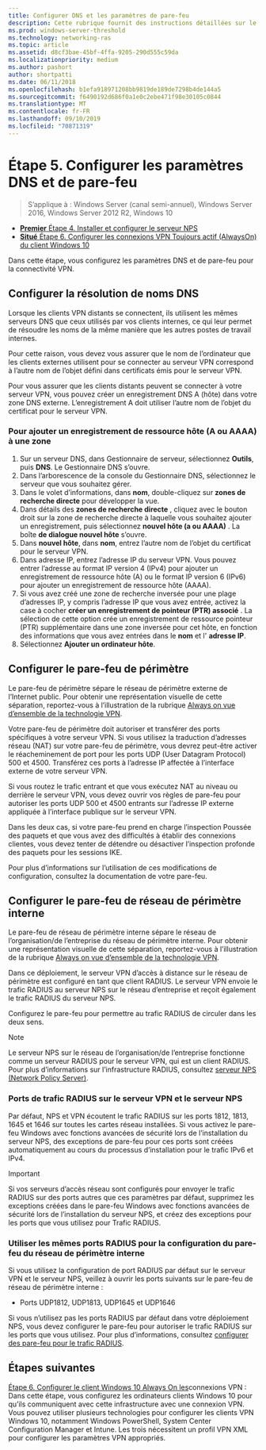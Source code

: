 ```yaml
---
title: Configurer DNS et les paramètres de pare-feu
description: Cette rubrique fournit des instructions détaillées sur le déploiement de Always On VPN dans Windows Server 2016.
ms.prod: windows-server-threshold
ms.technology: networking-ras
ms.topic: article
ms.assetid: d8cf3bae-45bf-4ffa-9205-290d555c59da
ms.localizationpriority: medium
ms.author: pashort
author: shortpatti
ms.date: 06/11/2018
ms.openlocfilehash: b1efa918971208bb9819de189de7298b4de144a5
ms.sourcegitcommit: f6490192d686f0a1e0c2ebe471f98e30105c0844
ms.translationtype: MT
ms.contentlocale: fr-FR
ms.lasthandoff: 09/10/2019
ms.locfileid: "70871319"
---
```

# <a name="step-5-configure-dns-and-firewall-settings"></a>Étape 5. Configurer les paramètres DNS et de pare-feu

>S’applique à : Windows Server (canal semi-annuel), Windows Server 2016, Windows Server 2012 R2, Windows 10

- [**Premier** Étape 4. Installer et configurer le serveur NPS](vpn-deploy-nps.md)
- [**Situé** Étape 6. Configurer les connexions VPN Toujours actif (AlwaysOn) du client Windows 10](vpn-deploy-client-vpn-connections.md)

Dans cette étape, vous configurez les paramètres DNS et de pare-feu pour la connectivité VPN.

## <a name="configure-dns-name-resolution"></a>Configurer la résolution de noms DNS

Lorsque les clients VPN distants se connectent, ils utilisent les mêmes serveurs DNS que ceux utilisés par vos clients internes, ce qui leur permet de résoudre les noms de la même manière que les autres postes de travail internes.

Pour cette raison, vous devez vous assurer que le nom de l’ordinateur que les clients externes utilisent pour se connecter au serveur VPN correspond à l’autre nom de l’objet défini dans certificats émis pour le serveur VPN.

Pour vous assurer que les clients distants peuvent se connecter à votre serveur VPN, vous pouvez créer un enregistrement DNS A (hôte) dans votre zone DNS externe. L’enregistrement A doit utiliser l’autre nom de l’objet du certificat pour le serveur VPN.

### <a name="to-add-a-host-a-or-aaaa-resource-record-to-a-zone"></a>Pour ajouter un enregistrement de ressource hôte (A ou AAAA) à une zone

1. Sur un serveur DNS, dans Gestionnaire de serveur, sélectionnez **Outils**, puis **DNS**. Le Gestionnaire DNS s’ouvre.
2. Dans l’arborescence de la console du Gestionnaire DNS, sélectionnez le serveur que vous souhaitez gérer.
3. Dans le volet d’informations, dans **nom**, double-cliquez sur **zones de recherche directe** pour développer la vue.
4. Dans détails des **zones de recherche directe** , cliquez avec le bouton droit sur la zone de recherche directe à laquelle vous souhaitez ajouter un enregistrement, puis sélectionnez **nouvel hôte (a ou AAAA)** . La boîte **de dialogue nouvel hôte** s’ouvre.
5. Dans **nouvel hôte**, dans **nom**, entrez l’autre nom de l’objet du certificat pour le serveur VPN.
6. Dans adresse IP, entrez l’adresse IP du serveur VPN. Vous pouvez entrer l’adresse au format IP version 4 (IPv4) pour ajouter un enregistrement de ressource hôte (A) ou le format IP version 6 (IPv6) pour ajouter un enregistrement de ressource hôte (AAAA).
7. Si vous avez créé une zone de recherche inversée pour une plage d’adresses IP, y compris l’adresse IP que vous avez entrée, activez la case à cocher **créer un enregistrement de pointeur (PTR) associé** .  La sélection de cette option crée un enregistrement de ressource pointeur (PTR) supplémentaire dans une zone inversée pour cet hôte, en fonction des informations que vous avez entrées dans le **nom** et l' **adresse IP**.
8. Sélectionnez **Ajouter un ordinateur hôte**.

## <a name="configure-the-edge-firewall"></a>Configurer le pare-feu de périmètre

Le pare-feu de périmètre sépare le réseau de périmètre externe de l’Internet public. Pour obtenir une représentation visuelle de cette séparation, reportez-vous à l’illustration de la rubrique [Always on vue d’ensemble de la technologie VPN](../always-on-vpn-technology-overview.md).

Votre pare-feu de périmètre doit autoriser et transférer des ports spécifiques à votre serveur VPN. Si vous utilisez la traduction d’adresses réseau (NAT) sur votre pare-feu de périmètre, vous devrez peut-être activer le réacheminement de port pour les ports UDP (User Datagram Protocol) 500 et 4500. Transférez ces ports à l’adresse IP affectée à l’interface externe de votre serveur VPN.

Si vous routez le trafic entrant et que vous exécutez NAT au niveau ou derrière le serveur VPN, vous devez ouvrir vos règles de pare-feu pour autoriser les ports UDP 500 et 4500 entrants sur l’adresse IP externe appliquée à l’interface publique sur le serveur VPN.

Dans les deux cas, si votre pare-feu prend en charge l’inspection Poussée des paquets et que vous avez des difficultés à établir des connexions clientes, vous devez tenter de détendre ou désactiver l’inspection profonde des paquets pour les sessions IKE.

Pour plus d’informations sur l’utilisation de ces modifications de configuration, consultez la documentation de votre pare-feu.

## <a name="configure-the-internal-perimeter-network-firewall"></a>Configurer le pare-feu de réseau de périmètre interne

Le pare-feu de réseau de périmètre interne sépare le réseau de l’organisation/de l’entreprise du réseau de périmètre interne. Pour obtenir une représentation visuelle de cette séparation, reportez-vous à l’illustration de la rubrique [Always on vue d’ensemble de la technologie VPN](../always-on-vpn-technology-overview.md).

Dans ce déploiement, le serveur VPN d’accès à distance sur le réseau de périmètre est configuré en tant que client RADIUS.  Le serveur VPN envoie le trafic RADIUS au serveur NPS sur le réseau d’entreprise et reçoit également le trafic RADIUS du serveur NPS.

Configurez le pare-feu pour permettre au trafic RADIUS de circuler dans les deux sens.

>[!NOTE]
>Le serveur NPS sur le réseau de l’organisation/de l’entreprise fonctionne comme un serveur RADIUS pour le serveur VPN, qui est un client RADIUS. Pour plus d’informations sur l’infrastructure RADIUS, consultez [serveur NPS (Network Policy Server)](../../../../../networking/technologies/nps/nps-top.md).

### <a name="radius-traffic-ports-on-the-vpn-server-and-nps-server"></a>Ports de trafic RADIUS sur le serveur VPN et le serveur NPS

Par défaut, NPS et VPN écoutent le trafic RADIUS sur les ports 1812, 1813, 1645 et 1646 sur toutes les cartes réseau installées. Si vous activez le pare-feu Windows avec fonctions avancées de sécurité lors de l’installation du serveur NPS, des exceptions de pare-feu pour ces ports sont créées automatiquement au cours du processus d’installation pour le trafic IPv6 et IPv4.

>[!IMPORTANT]
>Si vos serveurs d’accès réseau sont configurés pour envoyer le trafic RADIUS sur des ports autres que ces paramètres par défaut, supprimez les exceptions créées dans le pare-feu Windows avec fonctions avancées de sécurité lors de l’installation du serveur NPS, et créez des exceptions pour les ports que vous utilisez pour Trafic RADIUS.

### <a name="use-the-same-radius-ports-for-the-internal-perimeter-network-firewall-configuration"></a>Utiliser les mêmes ports RADIUS pour la configuration du pare-feu du réseau de périmètre interne

Si vous utilisez la configuration de port RADIUS par défaut sur le serveur VPN et le serveur NPS, veillez à ouvrir les ports suivants sur le pare-feu de réseau de périmètre interne :

- Ports UDP1812, UDP1813, UDP1645 et UDP1646

Si vous n’utilisez pas les ports RADIUS par défaut dans votre déploiement NPS, vous devez configurer le pare-feu pour autoriser le trafic RADIUS sur les ports que vous utilisez. Pour plus d’informations, consultez [configurer des pare-feu pour le trafic RADIUS](../../../../../networking/technologies/nps/nps-firewalls-configure.md).

## <a name="next-steps"></a>Étapes suivantes

[Étape 6. Configurer le client Windows 10 Always On les](vpn-deploy-client-vpn-connections.md)connexions VPN : Dans cette étape, vous configurez les ordinateurs clients Windows 10 pour qu’ils communiquent avec cette infrastructure avec une connexion VPN. Vous pouvez utiliser plusieurs technologies pour configurer les clients VPN Windows 10, notamment Windows PowerShell, System Center Configuration Manager et Intune. Les trois nécessitent un profil VPN XML pour configurer les paramètres VPN appropriés.